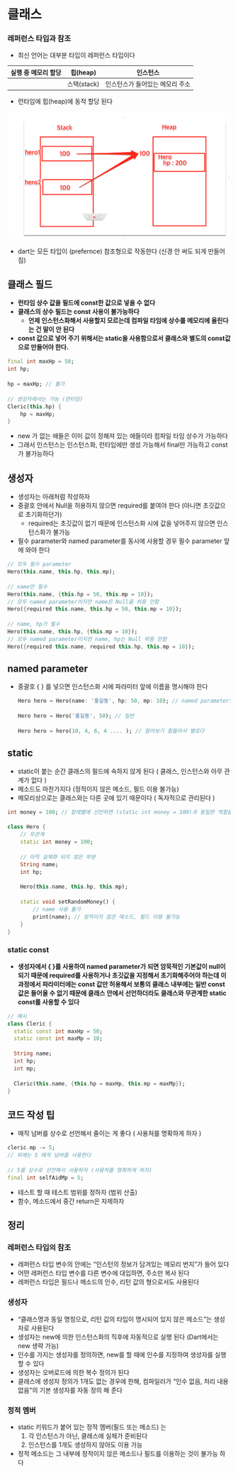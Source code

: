 # 클래스

### 레퍼런스 타입과 참조

- 최신 언어는 대부분 타입이 레퍼런스 타입이다

| 실행 중 메모리 할당 | 힙(heap) | 인스턴스 |
| --- | --- | --- |
|  | 스택(stack) | 인스턴스가 들어있는 메모리 주소 |

- 런타임에 힙(heap)에 동적 할당 된다

![alt text](image.png)

- dart는 모든 타입이 (prefernce) 참조형으로 작동한다 (신경 안 써도 되게 만들어짐)

## 클래스 필드

- **런타임 상수 값을 필드에 const한 값으로 넣을 수 없다**
- **클래스의 상수 필드는 const 사용이 불가능하다**
    - **언제 인스턴스화해서 사용할지 모르는데 컴파일 타임에 상수를 메모리에 올린다는 건 말이 안 된다**
- **const 값으로 넣어 주기 위해서는 static을 사용함으로서 클래스와 별도의 const값으로 만들어야 한다.**

```dart
final int maxHp = 50;
int hp;

hp = maxHp; // 불가

// 생성자에서는 가능 (런타임)
Cleric(this.hp) {
	hp = maxHp;
}
```

- new 가 없는 애들은 이미 값이 정해져 있는 애들이라 컴파일 타임 상수가 가능하다
- 그래서 인스턴스는 인스턴스화, 런타임에만 생성 가능해서 final만 가능하고 const가 불가능하다

## 생성자

- 생성자는 아래처럼 작성하자
- 중괄호 안에서 Null을 허용하지 않으면 required를 붙여야 한다 (아니면 초깃값으로 초기화하던가)
    - required는 초깃값이 없기 때문에 인스턴스화 시에 값을 넣어주지 않으면 인스턴스화가 불가능
- 필수 parameter와 named parameter를 동시에 사용할 경우 필수 parameter 앞에 와야 한다

```dart
// 모두 필수 parameter
Hero(this.name, this.hp, this.mp);

// name만 필수
Hero(this.name, {this.hp = 50, this.mp = 10});
// 모두 named parameter이지만 name은 Null을 허용 안함
Hero({required this.name, this.hp = 50, this.mp = 10});

// name, hp가 필수
Hero(this.name, this.hp, {this.mp = 10});
// 모두 named parameter이지만 name, hp는 Null 허용 안함
Hero({required this.name, required this.hp, this.mp = 10});
```

## named parameter

- 중괄호 { } 를 넣으면 인스턴스화 시에 파라미터 앞에 이름을 명시해야 한다
    
    ```dart
    Hero hero = Hero(name: '홍길동', hp: 50, mp: 10); // named parameter인 경우 (베스트)
    
    Hero hero = Hero('홍길동', 50); // 일반
    
    Hero hero = hero(10, 4, 6, 4 .... ); // 알아보기 힘들어서 별로다
    ```
    

## static

- static이 붙는 순간 클래스의 필드에 속하지 않게 된다 ( 클래스, 인스턴스와 아무 관계가 없다 )
- 메소드도 마찬가지다 (정적이지 않은 메소드, 필드 이용 불가능)
- 메모리상으로는 클래스와는 다른 곳에 있기 때문이다 ( 독자적으로 관리된다 )

```dart
int money = 100; // 탑레벨에 선언하면 (static int money = 100)과 동일한 역할을 한다

class Hero {
	// 무관계
	static int money = 100;
	
	// 아직 실체화 되지 않은 부분
	String name;
	int hp;
	
	Hero(this.name, this.hp, this.mp);
	
	static void setRandomMoney() {
		// name 사용 불가
		print(name); // 정적이지 않은 메소드, 필드 이용 불가능
	}
}
```

### **static const**

- **생성자에서 { }를 사용하여 named parameter가 되면 암묵적인 기본값이 null이 되기 때문에 required를 사용하거나 초깃값을 지정해서 초기화해주어야 하는데 이 과정에서  파라미터에는 const 값만 허용해서 보통의 클래스 내부에는 일반 const 값은 들어올 수 없기 때문에 클래스 안에서 선언하더라도 클래스와 무관계한 static const를 사용할 수 있다**

```dart
// 예시
class Cleric {
  static const int maxHp = 50;
  static const int maxMp = 10;

  String name;
  int hp;
  int mp;

  Cleric(this.name, {this.hp = maxHp, this.mp = maxMp});
}
```

## 코드 작성 팁

- 매직 넘버를 상수로 선언해서 줄이는 게 좋다 ( 사용처를 명확하게 하자 )

```dart
cleric.mp -= 5;
// 위에는 5 매직 넘버를 사용한다

// 5를 상수로 선언해서 사용하자 (사용처를 명확하게 하자)
final int selfAidMp = 5;
```

- 테스트 할 때 테스트 범위를 정하자 (범위 산출)
- 함수, 메소드에서 중간 return은 자제하자

## 정리

### 레퍼런스 타입의 참조

- 레퍼런스 타입 변수의 안에는 “인스턴의 정보가 담겨있는 메모리 번지”가 들어 있다
- 어떤 레퍼런스 타입 변수를 다른 변수에 대입하면, 주소만 복사 된다
- 레퍼런스 타입은 필드나 메소드의 인수, 리턴 값의 형으로서도 사용된다

### 생성자

- “클래스명과 동일 명칭으로, 리턴 값의 타입이 명시되어 있지 않은 메소드”는 생성자로 사용된다
- 생성자는 new에 의한 인스턴스화의 직후에 자동적으로 실행 된다 (Dart에서는 new 생략 가능)
- 인수를 가지는 생성자를 정의하면, new를 할 때에 인수를 지정하여 생성자를 실행할 수 있다
- 생성자는 오버로드에 의한 복수 정의가 된다
- 클래스에 생성자 정의가 1개도 없는 경우에 한해, 컴파일러가 “인수 없음, 처리 내용 없음”의 기본 생성자를 자동 정의 해 준다

### 정적 멤버

- static 키워드가 붙어 있는 정적 멤버(필드 또는 메소드) 는
    1. 각 인스턴스가 아닌, 클래스에 실체가 준비된다
    2. 인스턴스를 1개도 생성하지 않아도 이용 가능
- 정적 메소드는 그 내부에 정적이지 않은 메소드나 필드를 이용하는 것이 불가능 하다